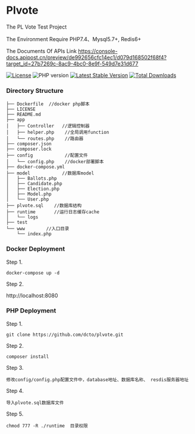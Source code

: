 # Plvote

The PL Vote  Test Project

The Environment  Require PHP7.4、Mysql5.7+, Redis6+

The Documents Of APIs Link https://console-docs.apipost.cn/preview/de992656cfc14ec1/d079d168502f68f4?target_id=27b7269c-8ac9-4bc0-8e9f-549d7e31d677

 <a href="https://packagist.org/packages/varimax/varimax"><img src="https://img.shields.io/packagist/l/varimax/varimax" alt="License"></a> <img src="https://img.shields.io/packagist/php-v/varimax/varimax" alt="PHP version"> <a href="https://packagist.org/packages/varimax/varimax"><img src="https://img.shields.io/github/v/release/dcto/varimax" alt="Latest Stable Version"></a>  <a href="https://packagist.org/packages/varimax/varimax"><img src="https://img.shields.io/packagist/dt/varimax/varimax" alt="Total Downloads"></a>

### Directory Structure

```
├── Dockerfile  //docker php脚本
├── LICENSE
├── README.md
├── app
│   ├── Controller   //逻辑控制器
│   ├── helper.php    //全局调用function
│   └── routes.php    //路由器
├── composer.json
├── composer.lock
├── config            //配置文件
│   └── config.php    //docker部署脚本
├── docker-compose.yml
├── model            //数据库model
│   ├── Ballots.php    
│   ├── Candidate.php
│   ├── Election.php
│   ├── Model.php
│   └── User.php
├── plvote.sql    //数据库结构
├── runtime       //运行日志缓存cache
│   └── logs
├── test        
└── www        //入口目录
    └── index.php
```

### Docker Deployment

Step 1. 

```
docker-compose up -d
```

Step 2. 

http://localhost:8080

### PHP Deployment

Step 1.

```
git clone https://github.com/dcto/plvote.git
```

Step 2.

```
composer install
```

Step 3.

```
修改config/config.php配置文件中，database地址、数据库名称、 resdis服务器地址
```

Step 4.

```
导入plvote.sql数据库文件
```

Step 5.

```
chmod 777 -R ./runtime  目录权限
```
